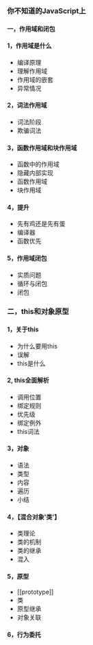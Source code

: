 
### 你不知道的JavaScript上

#### 一，作用域和闭包

#### 1，作用域是什么

-   编译原理
-   理解作用域
-   作用域的嵌套
-   异常情况

#### 2，词法作用域

- 词法阶段
- 欺骗词法

#### 3，函数作用域和块作用域

- 函数中的作用域
- 隐藏内部实现
- 函数作用域
- 块作用域

#### 4，提升
- 先有鸡还是先有蛋
- 编译器
- 函数优先

#### 5，作用域闭包
- 实质问题
- 循环与闭包
- 闭包

### 二，this和对象原型

#### 1，关于this
- 为什么要用this
- 误解
- this是什么

#### 2, this全面解析
- 调用位置
- 绑定规则
- 优先级
- 绑定例外
- this词法

#### 3，对象
- 语法
- 类型
- 内容
- 遍历
- 小结

#### 4，【混合对象'类'】
- 类理论
- 类的机制
- 类的继承
- 混入

#### 5，原型
- [[prototype]]
- 类
- 原型继承
- 对象关联


#### 6，行为委托
